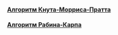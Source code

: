 #### [Алгоритм Кнута-Морриса-Пратта](kmp-algorithm/kmp-algorithm.md)
#### [Алгоритм Рабина-Карпа](rabin-karp/rabin-karp.md)
